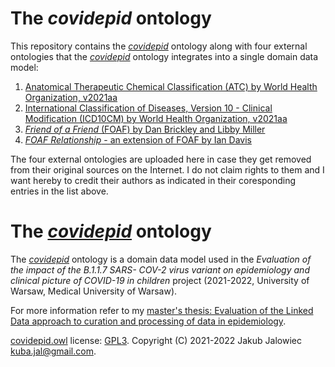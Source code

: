 # The *covidepid* ontology

This repository contains the [*covidepid*](covidepid.owl) ontology along with four external ontologies that the [*covidepid*](covidepid.owl) ontology integrates into a single domain data model:

 1. [Anatomical Therapeutic Chemical Classification (ATC) by World Health Organization, v2021aa](https://bioportal.bioontology.org/ontologies/ATC)
 2. [International Classification of Diseases, Version 10 - Clinical Modification (ICD10CM) by World Health Organization, v2021aa](https://bioportal.bioontology.org/ontologies/ICD10CM)
 3. [*Friend of a Friend* (FOAF) by Dan Brickley and Libby Miller](http://xmlns.com/foaf/spec/)
 4. [*FOAF Relationship* - an extension of FOAF by Ian Davis](https://vocab.org/relationship/)

The four external ontologies are uploaded here in case they get removed from their original sources on the Internet. I do not claim rights to them and I want hereby to credit their authors as indicated in their coresponding entries in the list above.

# The [*covidepid*](covidepid.owl) ontology

The [*covidepid*](covidepid.owl) ontology is a domain data model used in the *Evaluation of the impact of the B.1.1.7 SARS-
COV-2 virus variant on epidemiology and clinical picture of COVID-19 in children* project (2021-2022, University of Warsaw, Medical University of Warsaw).

For more information refer to my [master's thesis: Evaluation of the Linked Data approach to curation and processing of data in epidemiology](https://zenodo.org/record/5815012).

[covidepid.owl](covidepid.owl) license: [GPL3](https://www.gnu.org/licenses/gpl-3.0.html). Copyright (C) 2021-2022 Jakub Jalowiec kuba.jal@gmail.com.